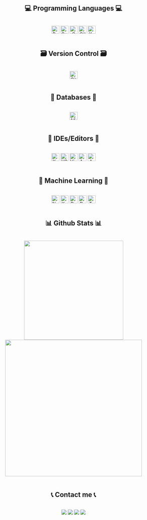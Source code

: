 
<h2 align="center">💻 Programming Languages 💻</h2>
<br>
<div align="center">
    <div>
        <img src="https://img.shields.io/badge/python-3670A0?style=for-the-badge&logo=python&logoColor=ffdd54" alt="Python" height="25" />
        <img src="https://img.shields.io/badge/c++-%2300599C.svg?style=for-the-badge&logo=c%2B%2B&logoColor=white" alt="C++" height="25" />
        <img src="https://img.shields.io/badge/c-%2300599C.svg?style=for-the-badge&logo=c&logoColor=white" alt="C" height="25" />
        <img src="https://img.shields.io/badge/c%23-%23239120.svg?style=for-the-badge&logo=c-sharp&logoColor=white" alt="C#" height="25" />
        <img src="https://img.shields.io/badge/kotlin-%230095D5.svg?style=for-the-badge&logo=kotlin&logoColor=white" alt="Kotlin" height="25" />
    </div>
</div>
<br>

<h2 align="center">🗃 Version Control 🗃</h2>
<br>
<div align="center">
    <div>
        <img src="https://img.shields.io/badge/github-%23121011.svg?style=for-the-badge&logo=github&logoColor=white" alt="Github" height="25" />
    </div>
<br>

<h2 align="center">💾 Databases 💾</h2>
<br>
<div align="center">
    <div>
        <img src="https://img.shields.io/badge/Microsoft%20SQL%20Sever-CC2927?style=for-the-badge&logo=microsoft%20sql%20server&logoColor=white" alt="Micrsoft SQL" height="25" />
    </div>
<br>

<h2 align="center">🧰 IDEs/Editors 🧰</h2>
<br>
<div align="center">
    <div>
        <img src="https://img.shields.io/badge/Xcode-007ACC?style=for-the-badge&logo=Xcode&logoColor=white" alt="Xcode" height="25" />
        <img src="https://img.shields.io/badge/Visual%20Studio%20Code-0078d7.svg?style=for-the-badge&logo=visual-studio-code&logoColor=white" alt="VSCode" height="25" />
        <img src="https://img.shields.io/badge/Visual%20Studio-5C2D91.svg?style=for-the-badge&logo=visual-studio&logoColor=white" alt="Visual studio" height="25" />
        <img src="https://img.shields.io/badge/Android_Studio-3DDC84?style=for-the-badge&logo=android-studio&logoColor=white" alt="Android studio" height="25" />
        <img src="https://img.shields.io/badge/Arduino_IDE-00979D?style=for-the-badge&logo=arduino&logoColor=white" alt="Arduino IDE" height="25" />
    </div>
</div>
<br>

<h2 align="center">📝 Machine Learning 📝</h2>
<br>
<div align="center">
    <img src="https://img.shields.io/badge/numpy-%23013243.svg?style=for-the-badge&logo=numpy&logoColor=white" alt="Numpy" height="25"/>
    <img src="https://img.shields.io/badge/Keras-%23D00000.svg?style=for-the-badge&logo=Keras&logoColor=white" alt="Keras" height="25" />
    <img src="https://img.shields.io/badge/pandas-%23150458.svg?style=for-the-badge&logo=pandas&logoColor=white" alt="Pandas" height="25" />
    <img src= "https://img.shields.io/badge/PyTorch-%23EE4C2C.svg?style=for-the-badge&logo=PyTorch&logoColor=white" alt="PyTorch" height="25" />
    <img src="https://img.shields.io/badge/TensorFlow-%23FF6F00.svg?style=for-the-badge&logo=TensorFlow&logoColor=white" alt="Tensorflow" height="25"/>
  
</div>
<br>

<h2 align="center">📊 Github Stats 📊</h2>
<br>
<div align="center">
    <img width="315" src="https://github-readme-stats.vercel.app/api/top-langs/?username=KimKhanh14&layout=compact&theme=algolia"/>
    <img width="434" src="https://github-readme-stats.vercel.app/api?username=KimKhanh14&show_icons=true&theme=algolia" />
</div>
<br>

<h2 align="center">📞 Contact me 📞</h2>
<br>
<div align="center">
    <a href="https://www.facebook.com/jenny.khanh.14/" target="top"><img src="https://img.shields.io/badge/Facebook-%231877F2.svg?style=for-the-badge&logo=Facebook&logoColor=white"></a>
    <a href="https://www.linkedin.com/in/khanh-chung-a9ba37233/" target="top"><img src="https://img.shields.io/badge/linkedin-%230077B5.svg?style=for-the-badge&logo=linkedin&logoColor=white"></a>
    <a href="mailto:jennykhanh14@gmail.com" target="blank"><img src="https://img.shields.io/badge/Gmail-D14836?style=for-the-badge&logo=gmail&logoColor=white"></a>
    <a href="https://www.kaggle.com/kimkhnhchung" target="top"><img src="https://img.shields.io/badge/kaggle-%2320BEFF.svg?&style=for-the-badge&logo=kaggle&logoColor=white"></a>
</div>
